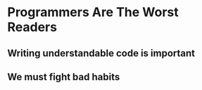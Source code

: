 # Programmers Are The Worst Readers

## Writing understandable code is important

## We must fight bad habits
